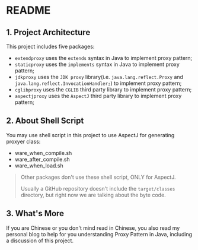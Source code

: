 # README

## 1. Project Architecture
This project includes five packages:
- `extendproxy` uses the `extends` syntax in Java to implement proxy pattern;
- `staticproxy` uses the  `implements` syntax in Java to implement proxy pattern;
- `jdkproxy` uses the  `JDK proxy` library(i.e. `java.lang.reflect.Proxy` and `java.lang.reflect.InvocationHandler;`) to implement proxy pattern;
- `cglibproxy` uses the `CGLIB` third party library to implement proxy pattern;
- `aspectjproxy` uses the `AspectJ` third party library to implement proxy pattern;


## 2. About Shell Script

You may use shell script in this project to use AspectJ for generating proxyer class:

- ware_when_compile.sh
- ware_after_compile.sh
- ware_when_load.sh

> Other packages don't use these shell script, ONLY for AspectJ.
>
> Usually a GitHub repository doesn't include the `target/classes` directory, but right now we are talking about the byte code.  

## 3. What's More

If you are Chinese or you don't mind read in Chinese, you also read my personal blog to help for you understanding Proxy Pattern in Java, including a discussion of this project.
